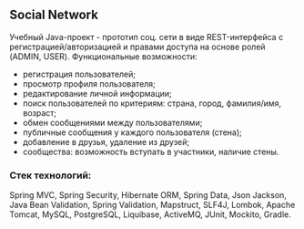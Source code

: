 ## Social Network

Учебный Java-проект - прототип соц. сети в виде REST-интерфейса с регистрацией/авторизацией и правами доступа
на основе ролей (ADMIN, USER). Функциональные возможности:
- регистрация пользователей;
- просмотр профиля пользователя;
- редактирование личной информации;
- поиск пользователей по критериям: страна, город, фамилия/имя, возраст;
- обмен сообщениями между пользователями;
- публичные сообщения у каждого пользователя (стена);
- добавление в друзья, удаление из друзей;
- сообщества: возможность вступать в участники, наличие стены.

### Стек технологий:

Spring MVC, Spring Security, Hibernate ORM, Spring Data, Json Jackson, Java Bean Validation, Spring Validation, Mapstruct, SLF4J, Lombok, Apache Tomcat, MySQL, PostgreSQL, Liquibase, ActiveMQ, JUnit, Mockito, Gradle.